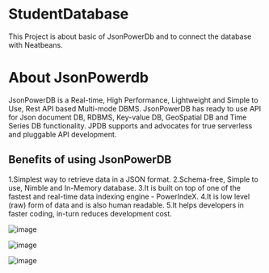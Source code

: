 # StudentDatabase
This Project is about basic of JsonPowerDb and to connect the database with Neatbeans.

# About JsonPowerdb

  JsonPowerDB is a Real-time, High Performance, Lightweight and Simple to Use, Rest API based Multi-mode DBMS. JsonPowerDB has ready to use API for Json document DB, RDBMS, Key-value DB, GeoSpatial DB and Time Series DB functionality. JPDB supports and advocates for true serverless and pluggable API development.
  
  
## Benefits of using JsonPowerDB

1.Simplest way to retrieve data in a JSON format.
2.Schema-free, Simple to use, Nimble and In-Memory database.
3.It is built on top of one of the fastest and real-time data indexing engine - PowerIndeX.
4.It is low level (raw) form of data and is also human readable.
5.It helps developers in faster coding, in-turn reduces development cost.


![image](https://user-images.githubusercontent.com/35921023/132084856-0804a2e6-42af-49c8-8ef0-212ea91f9959.png)

![image](https://user-images.githubusercontent.com/35921023/132084936-552c5723-0eff-41e9-8458-679206a77f93.png)

![image](https://user-images.githubusercontent.com/35921023/132084829-684efd69-1459-4085-972f-40a5e4b70a15.png)
